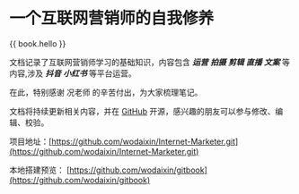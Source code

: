 # 一个互联网营销师的自我修养

{{ book.hello }}

文档记录了互联网营销师学习的基础知识，内容包含 ***运营*** ***拍摄*** ***剪辑*** ***直播*** ***文案*** 等内容,涉及 ***抖音*** ***小红书*** 等平台运营。

在此，特别感谢 况老师 的辛苦付出，为大家梳理笔记。

文档将持续更新相关内容，并在 [GitHub](https://github.com) 开源，感兴趣的朋友可以参与修改、编辑、校验。

项目地址：[https://github.com/wodaixin/Internet-Marketer.git](https://github.com/wodaixin/Internet-Marketer.git)

本地搭建预览： [https://github.com/wodaixin/gitbook](https://github.com/wodaixin/gitbook)
